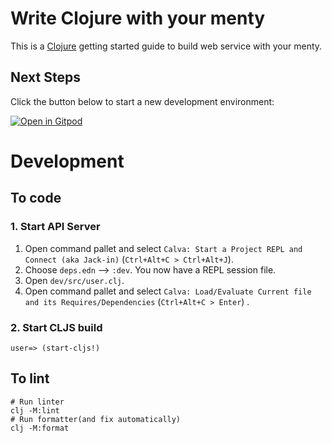 # Write Clojure with your menty

This is a [Clojure](https://clojure.org/) getting started guide to build web service with your menty.

## Next Steps

Click the button below to start a new development environment:

[![Open in Gitpod](https://gitpod.io/button/open-in-gitpod.svg)](https://gitpod.io/#https://github.com/blackawa/write-clojure-with-your-menty)

# Development

## To code

### 1. Start API Server

1. Open command pallet and select `Calva: Start a Project REPL and Connect (aka Jack-in)` (`Ctrl+Alt+C > Ctrl+Alt+J`).
1. Choose `deps.edn` --> `:dev`. You now have a REPL session file.
1. Open `dev/src/user.clj`.
1. Open command pallet and select `Calva: Load/Evaluate Current file and its Requires/Dependencies` (`Ctrl+Alt+C > Enter`) .

### 2. Start CLJS build

    user=> (start-cljs!)

## To lint

    # Run linter
    clj -M:lint
    # Run formatter(and fix automatically)
    clj -M:format
